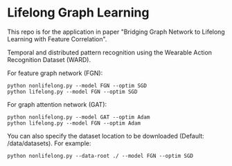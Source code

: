 # Lifelong Graph Learning

   This repo is for the application in paper "Bridging Graph Network to Lifelong
   Learning with Feature Correlation".

   Temporal and distributed pattern recognition using
   the Wearable Action Recognition Dataset (WARD).

   For feature graph network (FGN):

    python nonlifelong.py --model FGN --optim SGD
    python lifelong.py --model FGN --optim SGD

   For graph attention network (GAT):

    python nonlifelong.py --model GAT --optim Adam
    python lifelong.py --model FGN --optim Adam

   You can also specify the dataset location to be downloaded (Default: /data/datasets). For example:

    python nonlifelong.py --data-root ./ --model FGN --optim SGD
